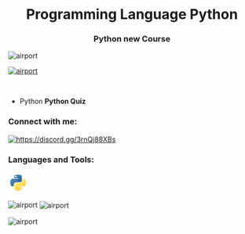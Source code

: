 <h1 align="center">Programming Language Python</h1>
<h3 align="center">Python new Course</h3>

<p align="left"> <img src="https://komarev.com/ghpvc/?username=airport&label=Profile%20views&color=0e75b6&style=flat" alt="airport" /> </p>

<p align="left"> <a href="https://github.com/ryo-ma/github-profile-trophy"><img src="https://github-profile-trophy.vercel.app/?username=airport" alt="airport" /></a> </p>

<p align="left"> <a href="https://twitter.com/" target="blank"><img src="https://img.shields.io/twitter/follow/?logo=twitter&style=for-the-badge" alt="" /></a> </p>

- Python **Python Quiz**

<h3 align="left">Connect with me:</h3>
<p align="left">
<a href="https://discord.gg/https://discord.gg/3rnQj88XBs" target="blank"><img align="center" src="https://raw.githubusercontent.com/rahuldkjain/github-profile-readme-generator/master/src/images/icons/Social/discord.svg" alt="https://discord.gg/3rnQj88XBs" height="30" width="40" /></a>
</p>

<h3 align="left">Languages and Tools:</h3>
<p align="left"> <a href="https://www.python.org" target="_blank" rel="noreferrer"> <img src="https://raw.githubusercontent.com/devicons/devicon/master/icons/python/python-original.svg" alt="python" width="40" height="40"/> </a> </p>

<p><img align="left" src="https://github-readme-stats.vercel.app/api/top-langs?username=airport&show_icons=true&locale=en&layout=compact" alt="airport" /></p>

<p>&nbsp;<img align="center" src="https://github-readme-stats.vercel.app/api?username=airport&show_icons=true&locale=en" alt="airport" /></p>

<p><img align="center" src="https://github-readme-streak-stats.herokuapp.com/?user=airport&" alt="airport" /></p>
